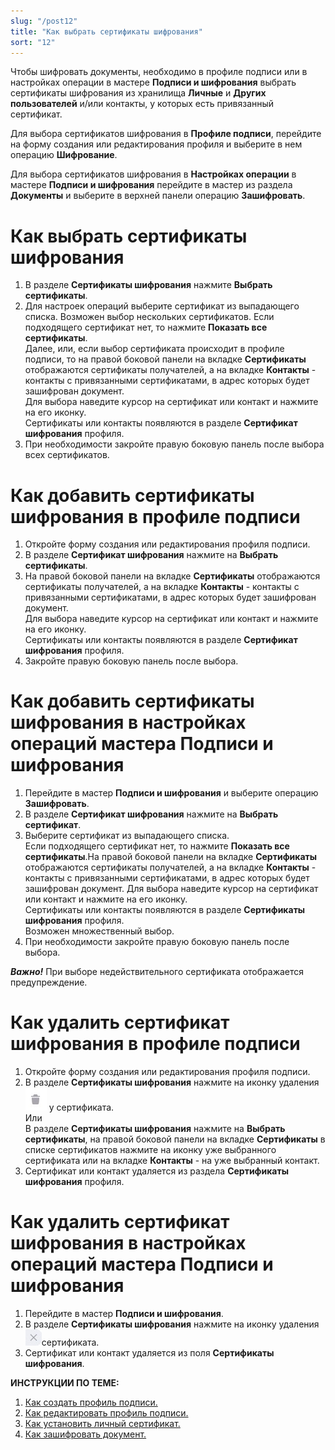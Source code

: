 ```yaml
---
slug: "/post12"
title: "Как выбрать сертификаты шифрования"
sort: "12"
---
```

Чтобы шифровать документы, необходимо в профиле подписи или в настройках операции в мастере **Подписи и шифрования** выбрать сертификаты шифрования  из хранилища **Личные** и **Других пользователей** и/или контакты, у которых есть привязанный сертификат.

Для выбора сертификатов шифрования в **Профиле подписи**, перейдите на форму создания или редактирования профиля и выберите в нем операцию **Шифрование**.

Для выбора сертификатов шифрования в **Настройках операции** в мастере **Подписи и шифрования** перейдите в мастер из раздела **Документы** и выберите в верхней панели операцию **Зашифровать**.

# Как выбрать сертификаты шифрования

1. В разделе **Сертификаты шифрования** нажмите **Выбрать сертификаты**.
2. Для настроек операций выберите сертификат из выпадающего списка. Возможен выбор нескольких сертификатов. Если подходящего сертификат нет, то нажмите **Показать все сертификаты**.  
   Далее, или, если выбор сертификата происходит в профиле подписи, то на правой боковой панели на вкладке **Сертификаты** отображаются сертификаты получателей, а на вкладке **Контакты** - контакты с привязанными сертификатами, в адрес которых будет зашифрован документ.  
    Для выбора наведите курсор на сертификат или контакт и  нажмите на его иконку.  
    Сертификаты или контакты появляются в разделе  **Сертификат шифрования** профиля.  
5. При необходимости закройте правую боковую панель после выбора всех сертификатов.
   
# Как добавить сертификаты шифрования в профиле подписи

1. Откройте форму создания или редактирования профиля подписи.
2. В разделе **Сертификат шифрования** нажмите на **Выбрать сертификаты**.
3. На правой боковой панели на вкладке **Сертификаты** отображаются сертификаты получателей, а на вкладке **Контакты** - контакты с привязанными сертификатами, в адрес которых будет зашифрован документ.  
Для выбора наведите курсор на сертификат или контакт и  нажмите на его иконку.  
Сертификаты или контакты появляются в разделе  **Сертификат шифрования** профиля.
3. Закройте правую боковую панель после выбора.
   
# Как добавить сертификаты шифрования в настройках операций мастера Подписи и шифрования

1. Перейдите в мастер **Подписи и шифрования** и выберите операцию **Зашифровать**.
2. В разделе **Сертификат шифрования** нажмите на **Выбрать сертификат**.
3. Выберите сертификат из выпадающего списка.  
   Если подходящего сертификат нет, то нажмите **Показать все сертификаты**.На правой боковой панели на вкладке **Сертификаты** отображаются сертификаты получателей, а на вкладке **Контакты** - контакты с привязанными сертификатами, в адрес которых будет зашифрован документ. Для выбора наведите курсор на сертификат или контакт и  нажмите на его иконку.  
    Сертификаты или контакты появляются в разделе  **Сертификаты шифрования** профиля.  
    Возможен множественный выбор.
4. При необходимости закройте правую боковую панель после выбора.

***Важно!*** При выборе недействительного сертификата отображается предупреждение.

# Как удалить сертификат шифрования в профиле подписи

1. Откройте форму создания или редактирования профиля подписи.
2. В разделе **Сертификаты шифрования** нажмите на иконку удаления ![delete-button2.jpg](./images/delete-button2.jpg "Удалить") у сертификата.  
Или  
В разделе **Сертификаты шифрования** нажмите на **Выбрать сертификаты**, на правой боковой панели на вкладке **Сертификаты** в списке сертификатов нажмите на иконку уже выбранного сертификата или на вкладке **Контакты** - на уже выбранный контакт.
4. Сертификат или контакт удаляется из раздела **Сертификаты шифрования** профиля.

# Как удалить сертификат шифрования в настройках операций мастера Подписи и шифрования

1. Перейдите в мастер **Подписи и шифрования**.
2. В разделе **Сертификаты шифрования** нажмите на иконку удаления ![delete-cert-sign.jpg](./images/delete-cert-sign.jpg "Удалить сертификат")сертификата.
3. Сертификат или контакт удаляется из поля **Сертификаты шифрования**.

**ИНСТРУКЦИИ ПО ТЕМЕ:**  
1. [Как создать профиль подписи.](https://docs.cryptoarm.ru/v3.0-Beta/004-documents/create-profile)
2. [Как редактировать профиль подписи.](https://docs.cryptoarm.ru/v3.0-Beta/004-documents/edit-profile-sign)
3. [Как установить личный сертификат.](https://docs.cryptoarm.ru/v3.0-Beta/005-certs/import-my-cert)
4. [Как зашифровать документ.](https://docs.cryptoarm.ru/v3.0-Beta/004-documents/cipher)

